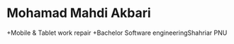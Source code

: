 <h1>Mohamad Mahdi Akbari</h1>

+Mobile & Tablet work repair
+Bachelor Software engineeringShahriar PNU

